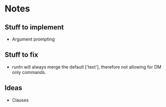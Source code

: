 # Notes

## Stuff to implement

-   Argument prompting

## Stuff to fix

-   runIn will always merge the default ['text'], therefore not allowing for DM only commands.

## Ideas

-   Clauses
